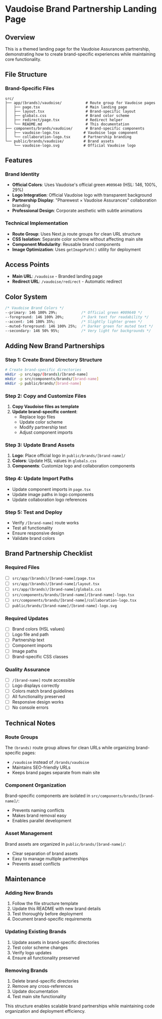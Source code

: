 # Vaudoise Brand Partnership Landing Page

## Overview
This is a themed landing page for the Vaudoise Assurances partnership, demonstrating how to create brand-specific experiences while maintaining core functionality.

## File Structure

### Brand-Specific Files
```
src/
├── app/(brands)/vaudoise/           # Route group for Vaudoise pages
│   ├── page.tsx                     # Main landing page
│   ├── layout.tsx                   # Brand-specific layout
│   ├── globals.css                  # Brand color scheme
│   ├── redirect/page.tsx            # Redirect helper
│   └── README.md                    # This documentation
├── components/brands/vaudoise/      # Brand-specific components
│   ├── vaudoise-logo.tsx           # Vaudoise logo component
│   └── collaboration-logo.tsx      # Partnership branding
└── public/brands/vaudoise/         # Brand assets
    └── vaudoise-logo.svg           # Official Vaudoise logo
```

## Features

### Brand Identity
- **Official Colors**: Uses Vaudoise's official green `#009640` (HSL: 146, 100%, 29%)
- **Logo Integration**: Official Vaudoise logo with transparent background
- **Partnership Display**: "Pharewest × Vaudoise Assurances" collaboration branding
- **Professional Design**: Corporate aesthetic with subtle animations

### Technical Implementation
- **Route Group**: Uses Next.js route groups for clean URL structure
- **CSS Isolation**: Separate color scheme without affecting main site
- **Component Modularity**: Reusable brand components
- **Image Optimization**: Uses `getImagePath()` utility for deployment

## Access Points
- **Main URL**: `/vaudoise` - Branded landing page
- **Redirect URL**: `/vaudoise/redirect` - Automatic redirect

## Color System
```css
/* Vaudoise Brand Colors */
--primary: 146 100% 29%;           /* Official green #009640 */
--foreground: 146 100% 20%;        /* Dark text for readability */
--accent: 146 100% 35%;            /* Slightly lighter green */
--muted-foreground: 146 100% 25%;  /* Darker green for muted text */
--secondary: 146 50% 95%;          /* Very light for backgrounds */
```

## Adding New Brand Partnerships

### Step 1: Create Brand Directory Structure
```bash
# Create brand-specific directories
mkdir -p src/app/(brands)/[brand-name]
mkdir -p src/components/brands/[brand-name]
mkdir -p public/brands/[brand-name]
```

### Step 2: Copy and Customize Files
1. **Copy Vaudoise files as template**
2. **Update brand-specific content**:
   - Replace logo files
   - Update color scheme
   - Modify partnership text
   - Adjust component imports

### Step 3: Update Brand Assets
1. **Logo**: Place official logo in `public/brands/[brand-name]/`
2. **Colors**: Update HSL values in `globals.css`
3. **Components**: Customize logo and collaboration components

### Step 4: Update Import Paths
- Update component imports in `page.tsx`
- Update image paths in logo components
- Update collaboration logo references

### Step 5: Test and Deploy
- Verify `/[brand-name]` route works
- Test all functionality
- Ensure responsive design
- Validate brand colors

## Brand Partnership Checklist

### Required Files
- [ ] `src/app/(brands)/[brand-name]/page.tsx`
- [ ] `src/app/(brands)/[brand-name]/layout.tsx`
- [ ] `src/app/(brands)/[brand-name]/globals.css`
- [ ] `src/components/brands/[brand-name]/[brand-name]-logo.tsx`
- [ ] `src/components/brands/[brand-name]/collaboration-logo.tsx`
- [ ] `public/brands/[brand-name]/[brand-name]-logo.svg`

### Required Updates
- [ ] Brand colors (HSL values)
- [ ] Logo file and path
- [ ] Partnership text
- [ ] Component imports
- [ ] Image paths
- [ ] Brand-specific CSS classes

### Quality Assurance
- [ ] `/[brand-name]` route accessible
- [ ] Logo displays correctly
- [ ] Colors match brand guidelines
- [ ] All functionality preserved
- [ ] Responsive design works
- [ ] No console errors

## Technical Notes

### Route Groups
The `(brands)` route group allows for clean URLs while organizing brand-specific pages:
- `/vaudoise` instead of `/brands/vaudoise`
- Maintains SEO-friendly URLs
- Keeps brand pages separate from main site

### Component Organization
Brand-specific components are isolated in `src/components/brands/[brand-name]/`:
- Prevents naming conflicts
- Makes brand removal easy
- Enables parallel development

### Asset Management
Brand assets are organized in `public/brands/[brand-name]/`:
- Clear separation of brand assets
- Easy to manage multiple partnerships
- Prevents asset conflicts

## Maintenance

### Adding New Brands
1. Follow the file structure template
2. Update this README with new brand details
3. Test thoroughly before deployment
4. Document brand-specific requirements

### Updating Existing Brands
1. Update assets in brand-specific directories
2. Test color scheme changes
3. Verify logo updates
4. Ensure all functionality preserved

### Removing Brands
1. Delete brand-specific directories
2. Remove any cross-references
3. Update documentation
4. Test main site functionality

This structure enables scalable brand partnerships while maintaining code organization and deployment efficiency. 